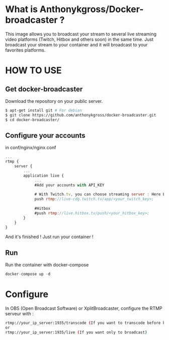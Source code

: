 # What is Anthonykgross/Docker-broadcaster ?
This image allows you to broadcast your stream to several live streaming video platforms (Twitch, Hitbox and others soon) in the same time. Just broadcast your stream to your container and it will broadcast to your favorites platforms.

# HOW TO USE

## Get docker-broadcaster

Download the repository on your public server.
```bash
$ apt-get install git # For debian
$ git clone https://github.com/anthonykgross/docker-broadcaster.git
$ cd docker-broadcaster/
```

## Configure your accounts

in conf/nginx/nginx.conf
```js
...
rtmp {
    server {
        ...
        application live {
             ...
             #Add your accounts with API_KEY
             
             # With Twitch.tv, you can choose streaming server : Here Europe/Paris
             push rtmp://live-cdg.twitch.tv/app/<your_twitch_key>;
             
             #Hitbox
             #push rtmp://live.hitbox.tv/push/<your_hitbox_key>;
        }
    }
}
```
And it's finished ! Just run your container !

## Run

Run the container with docker-compose
```js
docker-compose up -d
```

# Configure

In OBS (Open Broadcast Software) or XplitBroadcaster, configure the RTMP serveur with :
```bash
rtmp://your_ip_server:1935/transcode (If you want to transcode before broadcasting)
or 
rtmp://your_ip_server:1935/live (If you want only to broadcast)
```

